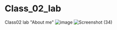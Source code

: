 # Class_02_lab
Class02 lab "About me"
![image](https://user-images.githubusercontent.com/78291880/218029833-7336b4f6-bc99-4518-b166-51f8617d3229.png)
![Screenshot (34)](https://user-images.githubusercontent.com/78291880/219933758-52933198-bb10-4f89-a195-0f20b83bceb7.png)
